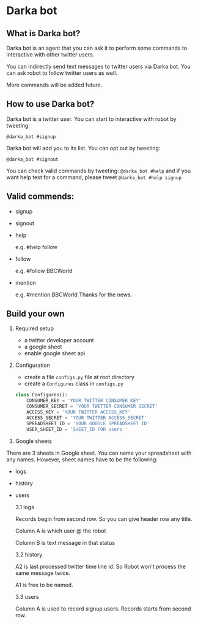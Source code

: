 # Darka bot

## What is Darka bot?

Darka bot is an agent that you can ask it to perform some commands to interactive with other
twitter users.

You can indirectly send text messages to twitter users via Darka bot. You can ask robot to follow
twitter users as well.

More commands will be added future.

## How to use Darka bot?

Darka bot is a twitter user. You can start to interactive with robot by tweeting:

 `@darka_bot #signup`

Darka bot will add you to its list. You can opt out by tweeting:

`@darka_bot #signout`

You can check valid commands by tweeting: `@darka_bot #help` and if you want help text for a command,
please tweet `@darka_bot #help signup`

## Valid commends:

- signup
- signout
- help

    e.g. \#help follow
- follow

    e.g. \#follow BBCWorld 
- mention

    e.g. \#mention BBCWorld Thanks for the news.

## Build your own
1. Required setup
    
    - a twitter developer account
    - a google sheet
    - enable google sheet api

2. Configuration

    - create a file `configs.py` file at root directory
    - create a `Configures` class in `configs.py`
    ```python
    class Configures():
        CONSUMER_KEY = 'YOUR TWITTER CONSUMER KEY'
        CONSUMER_SECRET = 'YOUR TWITTER CONSUMER SECRET'
        ACCESS_KEY = 'YOUR TWITTER ACCESS_KEY'
        ACCESS_SECRET = 'YOUR TWITTER ACCESS_SECRET'
        SPREADSHEET_ID = 'YOUR GOOGLE SPREADSHEET ID'
        USER_SHEET_ID = 'SHEET_ID FOR users '
    ```

3. Google sheets

There are 3 sheets in Google sheet. You can name your spreadsheet with any names. 
However, sheet names have to be the following:
- logs
- history
- users

    3.1 logs

    Records begin from second row. So you can give header row any title.

    Column A is which user @ the robot
    
    Column B is text message in that status

    3.2 history

    A2 is last processed twitter time line id. So Robot won't process the same message twice.

    A1 is free to be named.

    3.3 users

    Column A is used to record signup users. Records starts from second row.